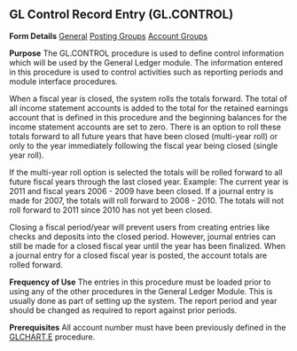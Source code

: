 ## GL Control Record Entry (GL.CONTROL)
<PageHeader />

**Form Details**
[General](../GL-CONTROL-1/README.md)
[Posting Groups](../GL-CONTROL-2/README.md)
[Account Groups](../GL-CONTROL-3/README.md)

**Purpose**
The GL.CONTROL procedure is used to define control information which will be
used by the General Ledger module. The information entered in this procedure
is used to control activities such as reporting periods and module interface
procedures.

When a fiscal year is closed, the system rolls the totals forward. The total
of all income statement accounts is added to the total for the retained
earnings account that is defined in this procedure and the beginning balances
for the income statement accounts are set to zero. There is an option to roll
these totals forward to all future years that have been closed (multi-year
roll) or only to the year immediately following the fiscal year being closed
(single year roll).

If the multi-year roll option is selected the totals will be rolled forward to
all future fiscal years through the last closed year. Example: The current
year is 2011 and fiscal years 2006 - 2009 have been closed. If a journal entry
is made for 2007, the totals will roll forward to 2008 - 2010. The totals will
not roll forward to 2011 since 2010 has not yet been closed.

Closing a fiscal period/year will prevent users from creating entries like
checks and deposits into the closed period. However, journal entries can still
be made for a closed fiscal year until the year has been finalized. When a
journal entry for a closed fiscal year is posted, the account totals are
rolled forward.

**Frequency of Use**
The entries in this procedure must be loaded prior to using any of the other
procedures in the General Ledger Module. This is usually done as part of
setting up the system. The report period and year should be changed as
required to report against prior periods.

**Prerequisites**
All account number must have been previously defined in the
[GLCHART.E](../GLCHART-E/README.md) procedure.

<badge text= "Version 8.10.57 " vertical="middle" />

<PageFooter />
